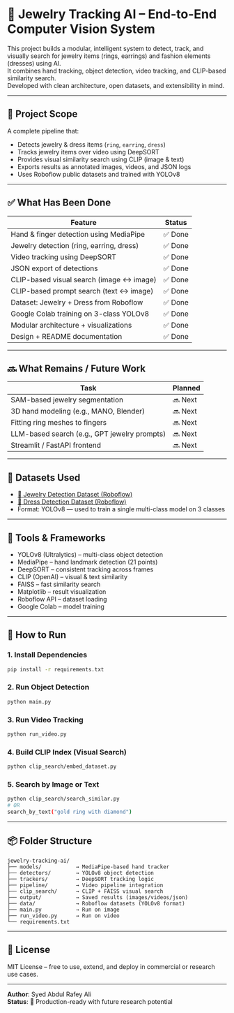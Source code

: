 # 💎 Jewelry Tracking AI – End-to-End Computer Vision System

This project builds a modular, intelligent system to detect, track, and visually search for jewelry items (rings, earrings) and fashion elements (dresses) using AI.  
It combines hand tracking, object detection, video tracking, and CLIP-based similarity search.  
Developed with clean architecture, open datasets, and extensibility in mind.

---

## 📌 Project Scope

A complete pipeline that:
- Detects jewelry & dress items (`ring`, `earring`, `dress`)
- Tracks jewelry items over video using DeepSORT
- Provides visual similarity search using CLIP (image & text)
- Exports results as annotated images, videos, and JSON logs
- Uses Roboflow public datasets and trained with YOLOv8

---

## ✅ What Has Been Done

| Feature                                      | Status   |
|---------------------------------------------|----------|
| Hand & finger detection using MediaPipe     | ✅ Done  |
| Jewelry detection (ring, earring, dress)    | ✅ Done  |
| Video tracking using DeepSORT               | ✅ Done  |
| JSON export of detections                   | ✅ Done  |
| CLIP-based visual search (image ↔ image)    | ✅ Done  |
| CLIP-based prompt search (text ↔ image)     | ✅ Done  |
| Dataset: Jewelry + Dress from Roboflow      | ✅ Done  |
| Google Colab training on 3-class YOLOv8     | ✅ Done  |
| Modular architecture + visualizations       | ✅ Done  |
| Design + README documentation               | ✅ Done  |

---

## 🔜 What Remains / Future Work

| Task                                        | Planned   |
|---------------------------------------------|-----------|
| SAM-based jewelry segmentation              | 🔜 Next   |
| 3D hand modeling (e.g., MANO, Blender)      | 🔜 Next   |
| Fitting ring meshes to fingers              | 🔜 Next   |
| LLM-based search (e.g., GPT jewelry prompts)| 🔜 Next   |
| Streamlit / FastAPI frontend                | 🔜 Next   |

---

## 📂 Datasets Used

- [💍 Jewelry Detection Dataset (Roboflow)](https://universe.roboflow.com/mpstme-k5t7r/jewellery_detect/model/17)
- [👗 Dress Detection Dataset (Roboflow)](https://universe.roboflow.com/jian-james-astrero/dress-dataset/dataset/4/download)
- Format: YOLOv8 — used to train a single multi-class model on 3 classes

---

## 🧠 Tools & Frameworks

- YOLOv8 (Ultralytics) – multi-class object detection
- MediaPipe – hand landmark detection (21 points)
- DeepSORT – consistent tracking across frames
- CLIP (OpenAI) – visual & text similarity
- FAISS – fast similarity search
- Matplotlib – result visualization
- Roboflow API – dataset loading
- Google Colab – model training

---

## 🚀 How to Run

### 1. Install Dependencies

```bash
pip install -r requirements.txt
```

### 2. Run Object Detection

```bash
python main.py
```

### 3. Run Video Tracking

```bash
python run_video.py
```

### 4. Build CLIP Index (Visual Search)

```bash
python clip_search/embed_dataset.py
```

### 5. Search by Image or Text

```bash
python clip_search/search_similar.py
# OR
search_by_text("gold ring with diamond")
```

---

## 📦 Folder Structure

```
jewelry-tracking-ai/
├── models/           → MediaPipe-based hand tracker
├── detectors/        → YOLOv8 object detection
├── trackers/         → DeepSORT tracking logic
├── pipeline/         → Video pipeline integration
├── clip_search/      → CLIP + FAISS visual search
├── output/           → Saved results (images/videos/json)
├── data/             → Roboflow datasets (YOLOv8 format)
├── main.py           → Run on image
├── run_video.py      → Run on video
└── requirements.txt
```

---

## 📄 License

MIT License – free to use, extend, and deploy in commercial or research use cases.

---

**Author**: Syed Abdul Rafey Ali  
**Status**: 💯 Production-ready with future research potential